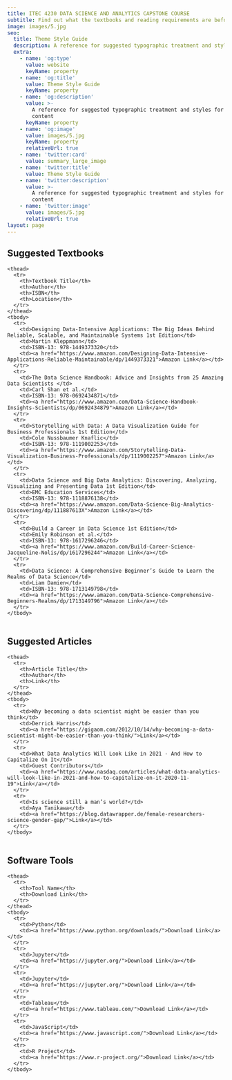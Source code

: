 ```yaml
---
title: ITEC 4230 DATA SCIENCE AND ANALYTICS CAPSTONE COURSE
subtitle: Find out what the textbooks and reading requirements are before taking the class.
image: images/5.jpg
seo:
  title: Theme Style Guide
  description: A reference for suggested typographic treatment and styles for your content
  extra:
    - name: 'og:type'
      value: website
      keyName: property
    - name: 'og:title'
      value: Theme Style Guide
      keyName: property
    - name: 'og:description'
      value: >-
        A reference for suggested typographic treatment and styles for your
        content
      keyName: property
    - name: 'og:image'
      value: images/5.jpg
      keyName: property
      relativeUrl: true
    - name: 'twitter:card'
      value: summary_large_image
    - name: 'twitter:title'
      value: Theme Style Guide
    - name: 'twitter:description'
      value: >-
        A reference for suggested typographic treatment and styles for your
        content
    - name: 'twitter:image'
      value: images/5.jpg
      relativeUrl: true
layout: page
---
```


## Suggested Textbooks


<div class="responsive-table">
  <table>
     
    <thead>
      <tr>
        <th>Textbook Title</th> 
        <th>Author</th>
        <th>ISBN</th> 
        <th>Location</th>
      </tr>
    </thead>
    <tbody>
      <tr>
        <td>Designing Data-Intensive Applications: The Big Ideas Behind Reliable, Scalable, and Maintainable Systems 1st Edition</td>
        <td>Martin Kleppmann</td> 
        <td>ISBN-13: 978-1449373320</td> 
        <td><a href="https://www.amazon.com/Designing-Data-Intensive-Applications-Reliable-Maintainable/dp/1449373321">Amazon Link</a></td>
      </tr>
      <tr>
        <td>The Data Science Handbook: Advice and Insights from 25 Amazing Data Scientists </td>
        <td>Carl Shan et al.</td> 
        <td>ISBN-13: 978-0692434871</td> 
        <td><a href="https://www.amazon.com/Data-Science-Handbook-Insights-Scientists/dp/0692434879">Amazon Link</a></td>
      </tr>
      <tr>
        <td>Storytelling with Data: A Data Visualization Guide for Business Professionals 1st Edition</td>
        <td>Cole Nussbaumer Knaflic</td> 
        <td>ISBN-13: 978-1119002253</td> 
        <td><a href="https://www.amazon.com/Storytelling-Data-Visualization-Business-Professionals/dp/1119002257">Amazon Link</a></td>
      </tr>
      <tr>
        <td>Data Science and Big Data Analytics: Discovering, Analyzing, Visualizing and Presenting Data 1st Edition</td>
        <td>EMC Education Services</td> 
        <td>ISBN-13: 978-1118876138</td> 
        <td><a href="https://www.amazon.com/Data-Science-Big-Analytics-Discovering/dp/111887613X">Amazon Link</a></td>
      </tr>
      <tr>
        <td>Build a Career in Data Science 1st Edition</td>
        <td>Emily Robinson et al.</td> 
        <td>ISBN-13: 978-1617296246</td> 
        <td><a href="https://www.amazon.com/Build-Career-Science-Jacqueline-Nolis/dp/1617296244">Amazon Link</a></td>
      </tr>
      <tr>
        <td>Data Science: A Comprehensive Beginner’s Guide to Learn the Realms of Data Science</td>
        <td>Liam Damien</td> 
        <td>ISBN-13: 978-1713149798</td> 
        <td><a href="https://www.amazon.com/Data-Science-Comprehensive-Beginners-Realms/dp/1713149796">Amazon Link</a></td>
      </tr>
    </tbody>
    
  </table>
</div>

## Suggested Articles

<div class="responsive-table">
  <table>
     
    <thead>
      <tr>
        <th>Article Title</th> 
        <th>Author</th>
        <th>Link</th>
      </tr>
    </thead>
    <tbody>
      <tr>
        <td>Why becoming a data scientist might be easier than you think</td>
        <td>Derrick Harris</td> 
        <td><a href="https://gigaom.com/2012/10/14/why-becoming-a-data-scientist-might-be-easier-than-you-think/">Link</a></td>
      </tr>
      <tr>
        <td>What Data Analytics Will Look Like in 2021 - And How to Capitalize On It</td>
        <td>Guest Contributors</td> 
        <td><a href="https://www.nasdaq.com/articles/what-data-analytics-will-look-like-in-2021-and-how-to-capitalize-on-it-2020-11-19">Link</a></td>
      </tr>
      <tr>
        <td>Is science still a man’s world?</td>
        <td>Aya Tanikawa</td> 
        <td><a href="https://blog.datawrapper.de/female-researchers-science-gender-gap/">Link</a></td>
      </tr>
    </tbody>
    
  </table>
</div>

## Software Tools


<div class="responsive-table">
  <table>
     
    <thead>
      <tr>
        <th>Tool Name</th> 
        <th>Download Link</th>
      </tr>
    </thead>
    <tbody>
      <tr>
        <td>Python</td>
        <td><a href="https://www.python.org/downloads/">Download Link</a></td>
      </tr>
      <tr>
        <td>Jupyter</td>
        <td><a href="https://jupyter.org/">Download Link</a></td>
      </tr>
      <tr>
        <td>Jupyter</td>
        <td><a href="https://jupyter.org/">Download Link</a></td>
      </tr>
      <tr>
        <td>Tableau</td>
        <td><a href="https://www.tableau.com/">Download Link</a></td>
      </tr>
      <tr>
        <td>JavaScript</td>
        <td><a href="https://www.javascript.com/">Download Link</a></td>
      </tr>
      <tr>
        <td>R Project</td>
        <td><a href="https://www.r-project.org/">Download Link</a></td>
      </tr>
    </tbody>
    
  </table>
</div>

